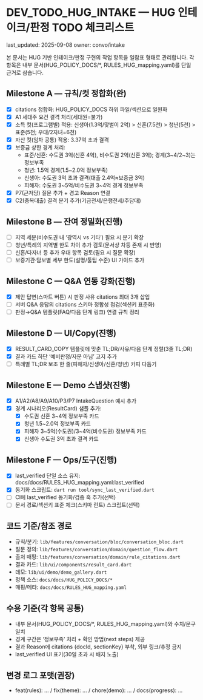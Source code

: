 # DEV_TODO_HUG_INTAKE — HUG 인테이크/판정 TODO 체크리스트

last_updated: 2025-09-08
owner: convo/intake

본 문서는 HUG 기반 인테이크/판정 구현의 작업 항목을 일람표 형태로 관리합니다. 각 항목은 내부 문서(HUG_POLICY_DOCS/*, RULES_HUG_mapping.yaml)를 단일 근거로 삼습니다.

## Milestone A — 규칙/컷 정합화(완)
- [x] citations 정합화: HUG_POLICY_DOCS 하위 파일/섹션으로 일원화
- [x] A1 세대주 요건 결격 처리(세대원=불가)
- [x] 소득 컷(프로그램별) 적용: 신생아(1.3억/맞벌이 2억) > 신혼(7.5천) > 청년(5천) > 표준(5천; 우대/2자녀=6천)
- [x] 자산 컷(임차 공통) 적용: 3.37억 초과 결격
- [x] 보증금 상한 경계 처리:
  - 표준/신혼: 수도권 3억(신혼 4억), 비수도권 2억(신혼 3억); 경계(3~4/2~3)는 정보부족
  - 청년: 1.5억 경계(1.5~2.0억 정보부족)
  - 신생아: 수도권 3억 초과 결격(대출 2.4억≈보증금 3억)
  - 피해자: 수도권 3~5억/비수도권 3~4억 경계 정보부족
- [x] P7(근저당) 질문 추가 + 경고 Reason 연결
- [x] C2(중복대출) 결격 분기 추가(기금전세/은행전세/주담대)

## Milestone B — 잔여 정밀화(진행)
- [ ] 지역 세분(비수도권 내 ‘광역시 vs 기타’) 필요 시 분기 확장
- [ ] 청년/특례의 지역별 한도 차이 추가 검토(문서상 차등 존재 시 반영)
- [ ] 신혼/다자녀 등 추가 우대 항목 검토(필요 시 질문 확장)
- [ ] 보증기관·담보별 세부 한도(설명/툴팁 수준) UI 가이드 추가

## Milestone C — Q&A 연동 강화(진행)
- [x] 제안 답변(스마트 버튼) 시 판정 사유 citations 최대 3개 삽입
- [ ] 서버 Q&A 응답의 citations 스키마 정합성 점검(섹션키 표준화)
- [ ] 판정→Q&A 템플릿(FAQ/다음 단계 링크) 연결 규칙 정리

## Milestone D — UI/Copy(진행)
- [x] RESULT_CARD_COPY 템플릿에 맞춘 TL;DR/사유/다음 단계 정렬(3줄 TL;DR)
- [x] 결과 카드 하단 ‘예비판정/자문 아님’ 고지 추가
- [ ] 특례별 TL;DR 보조 한 줄(피해자/신생아/신혼/청년) 카피 다듬기

## Milestone E — Demo 스냅샷(진행)
- [x] A1/A2/A8/A9/A10/P3/P7 IntakeQuestion 예시 추가
- [x] 경계 시나리오(ResultCard) 샘플 추가: 
  - [x] 수도권 신혼 3~4억 정보부족 카드
  - [x] 청년 1.5~2.0억 정보부족 카드
  - [x] 피해자 3~5억(수도권)/3~4억(비수도권) 정보부족 카드
  - [x] 신생아 수도권 3억 초과 결격 카드

## Milestone F — Ops/도구(진행)
- [x] last_verified 단일 소스 유지: docs/docs/RULES_HUG_mapping.yaml:last_verified
- [x] 동기화 스크립트: `dart run tool/sync_last_verified.dart`
- [ ] CI에 last_verified 동기화/검증 훅 추가(선택)
- [ ] 문서 경로/섹션키 표준 체크(스키마 린트) 스크립트(선택)

## 코드 기준/참조 경로
- 규칙/분기: `lib/features/conversation/bloc/conversation_bloc.dart`
- 질문 정의: `lib/features/conversation/domain/question_flow.dart`
- 출처 매핑: `lib/features/conversation/domain/rule_citations.dart`
- 결과 카드: `lib/ui/components/result_card.dart`
- 데모: `lib/ui/demo/demo_gallery.dart`
- 정책 소스: `docs/docs/HUG_POLICY_DOCS/*`
- 매핑/메타: `docs/docs/RULES_HUG_mapping.yaml`

## 수용 기준(각 항목 공통)
- 내부 문서(HUG_POLICY_DOCS/*, RULES_HUG_mapping.yaml)와 수치/문구 일치
- 경계 구간은 ‘정보부족’ 처리 + 확인 방법(next steps) 제공
- 결과 Reason에 citations {docId, sectionKey} 부착, 외부 링크/추정 금지
- last_verified UI 표기(30일 초과 시 배지 노출)

## 변경 로그 포맷(권장)
- feat(rules): … / fix(theme): … / chore(demo): … / docs(progress): …
